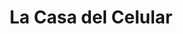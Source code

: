---
title: "La Casa del Celular"
url: /santiago-de-veraguas/la-casa-del-celular/
shop: teléfono móvil
---